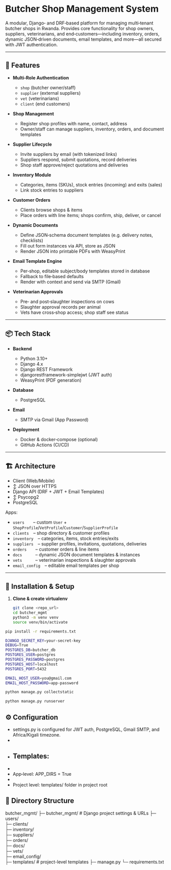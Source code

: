 # Butcher Shop Management System

A modular, Django‑ and DRF‑based platform for managing multi‑tenant butcher shops in Rwanda. Provides core functionality for shop owners, suppliers, veterinarians, and end‑customers—including inventory, orders, dynamic JSON‑driven documents, email templates, and more—all secured with JWT authentication.

---

## 🚀 Features

- **Multi‑Role Authentication**  
  - `shop` (butcher owner/staff)  
  - `supplier` (external suppliers)  
  - `vet` (veterinarians)  
  - `client` (end customers)

- **Shop Management**  
  - Register shop profiles with name, contact, address  
  - Owner/staff can manage suppliers, inventory, orders, and document templates

- **Supplier Lifecycle**  
  - Invite suppliers by email (with tokenized links)  
  - Suppliers respond, submit quotations, record deliveries  
  - Shop staff approve/reject quotations and deliveries

- **Inventory Module**  
  - Categories, items (SKUs), stock entries (incoming) and exits (sales)  
  - Link stock entries to suppliers

- **Customer Orders**  
  - Clients browse shops & items  
  - Place orders with line items; shops confirm, ship, deliver, or cancel

- **Dynamic Documents**  
  - Define JSON‑schema document templates (e.g. delivery notes, checklists)  
  - Fill out form instances via API, store as JSON  
  - Render JSON into printable PDFs with WeasyPrint

- **Email Template Engine**  
  - Per‑shop, editable subject/body templates stored in database  
  - Fallback to file‑based defaults  
  - Render with context and send via SMTP (Gmail)

- **Veterinarian Approvals**  
  - Pre‑ and post‑slaughter inspections on cows  
  - Slaughter approval records per animal  
  - Vets have cross‑shop access; shop staff see status

---

## 📦 Tech Stack

- **Backend**  
  - Python 3.10+  
  - Django 4.x  
  - Django REST Framework  
  - djangorestframework-simplejwt (JWT auth)  
  - WeasyPrint (PDF generation)

- **Database**  
  - PostgreSQL

- **Email**  
  - SMTP via Gmail (App Password)

- **Deployment**  
  - Docker & docker‑compose (optional)  
  - GitHub Actions (CI/CD)

---

## 🏗 Architecture

- Client (Web/Mobile)
- ↕ JSON over HTTPS
- Django API (DRF + JWT + Email Templates)
- ↕ Psycopg2
- PostgreSQL


Apps:
- `users`  – custom `User` + `ShopProfile`/`VetProfile`/`Customer`/`SupplierProfile`  
- `clients` – shop directory & customer profiles  
- `inventory` – categories, items, stock entries/exits  
- `suppliers` – supplier profiles, invitations, quotations, deliveries  
- `orders`  – customer orders & line items  
- `docs`   – dynamic JSON document templates & instances  
- `vets`   – veterinarian inspections & slaughter approvals  
- `email_config` – editable email templates per shop  

---

## 🔧 Installation & Setup

1. **Clone & create virtualenv**
   ```bash
   git clone <repo_url>
   cd butcher_mgmt
   python3 -m venv venv
   source venv/bin/activate
```bash
pip install -r requirements.txt
```
```bash
DJANGO_SECRET_KEY=your-secret-key
DEBUG=True
POSTGRES_DB=butcher_db
POSTGRES_USER=postgres
POSTGRES_PASSWORD=postgres
POSTGRES_HOST=localhost
POSTGRES_PORT=5432

EMAIL_HOST_USER=you@gmail.com
EMAIL_HOST_PASSWORD=app-password

python manage.py collectstatic

python manage.py runserver
```

## ⚙ Configuration
- settings.py is configured for JWT auth, PostgreSQL, Gmail SMTP, and Africa/Kigali timezone.
- 
- ## Templates:
- 
- App‑level: APP_DIRS = True
- 
- Project level: templates/ folder in project root

## 📁 Directory Structure
butcher_mgmt/
├─ butcher_mgmt/        # Django project settings & URLs
├─ users/               
├─ clients/             
├─ inventory/           
├─ suppliers/           
├─ orders/              
├─ docs/                
├─ vets/                
├─ email_config/        
├─ templates/           # project-level templates
├─ manage.py
└─ requirements.txt
